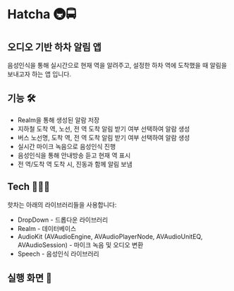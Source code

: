 # Hatcha 🚇🚍

## 오디오 기반 하차 알림 앱

음성인식을 통해 실시간으로 현재 역을 알려주고, 설정한 하차 역에 도착했을 때 알림을 보내고자 하는 앱 입니다.

## 기능 🛠
- Realm을 통해 생성된 알람 저장
- 지하철 도착 역, 노선, 전 역 도착 알림 받기 여부 선택하여 알람 생성
- 버스 노선명, 도착 역, 전 역 도착 알림 받기 여부 선택하여 알람 생성
- 실시간 마이크 녹음으로 음성인식 진행
- 음성인식을 통해 안내방송 듣고 현재 역 표시
- 전 역/도착 역 도착 시, 진동과 함께 알림 보냄

## Tech 👨🏻‍💻

핫차는 아래의 라이브러리들을 사용합니다:
- DropDown - 드롭다운 라이브러리
- Realm - 데이터베이스
- AudioKit (AVAudioEngine, AVAudioPlayerNode, AVAudioUnitEQ, AVAudioSession) - 마이크 녹음 및 오디오 변환
- Speech - 음성인식 라이브러리

## 실행 화면 📱

